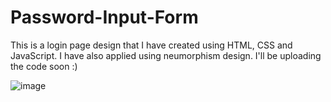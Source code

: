 # Password-Input-Form
This is a login page design that I have created using HTML, CSS and JavaScript. I have also applied using neumorphism design. I'll be uploading the code soon :)


![image](https://user-images.githubusercontent.com/86518407/216785204-8d0464b0-cbb5-431d-93ab-0e1a1f61edf1.png)
